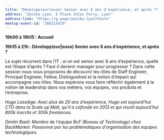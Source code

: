 ```yaml
---
title: "Développ(eur|euse) Senior avec 6 ans d’expérience, et après ?"
address: "Zenika Lyon, 5 Place Jules Ferry, Lyon"
address-link: "https://g.page/zenika-lyon?share"
meetup-event-id: "286315429"
---
```


**19h00 à 19h15 : Accueil**

**19h15 à 21h : Développ(eur\|euse) Senior avec 6 ans d’expérience, et après ?**

Le sujet récurrent dans l’IT : si on est senior avec 6 ans d’expérience, quelle est l’étape d’après ? Faut-il devenir manager pour progresser ? Dans cette session nous vous proposons de découvrir les rôles de Staff Engineer, Principal Engineer, Fellow, Distinguished et la notion d’impact qui accompagne ces rôles. Nous espérons vous faire réfléchir également à la notion de leadership dans vos métiers, vos équipes, vos produits et l’entreprise.

_Hugo Lassiège: Avec plus de 20 ans d’expérience, Hugo est aujourd'hui CTO dans la Scale up Malt, qu'il a cofondé en 2013 et qui réunit aujourd'hui 800k inscrits et 300k freelances._

_Dimitri Baeli: Membre de l'équipe BoT (Bureau of Technology) chez BackMarket. Passionné par les problématiques d'organisation des équipes technologiques._
